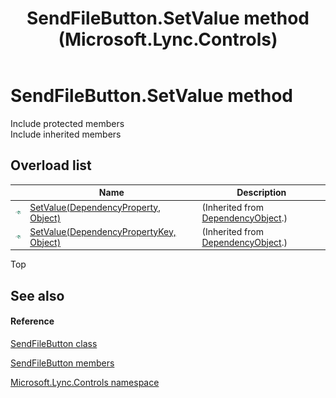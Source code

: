 ﻿---
title: SendFileButton.SetValue method  (Microsoft.Lync.Controls)
TOCTitle: 'SetValue method '
ms:assetid: Overload:Microsoft.Lync.Controls.SendFileButton.SetValue_DI_3_UC_OCS14MrefLyncWPF
ms:mtpsurl: https://msdn.microsoft.com/en-us/library/microsoft.lync.controls.sendfilebutton.setvalue_di_3_uc_ocs14mreflyncwpf(v=office.15)
ms:contentKeyID: 48594403
ms.date: 07/28/2014
mtps_version: v=office.15
f1_keywords:
- Microsoft.Lync.Controls.SendFileButton.SetValue
dev_langs:
- CSharp
- JScript
- VB
- other
---

# SendFileButton.SetValue method

Include protected members  
Include inherited members  

## Overload list

<table>
<thead>
<tr class="header">
<th> </th>
<th>Name</th>
<th>Description</th>
</tr>
</thead>
<tbody>
<tr class="odd">
<td><img src="images/Hh347903.pubmethod(Office.15).gif" title="Public method" alt="Public method" /></td>
<td><a href="http://msdn2.microsoft.com/en-us/library/ms597473">SetValue(DependencyProperty, Object)</a></td>
<td>(Inherited from <a href="http://msdn2.microsoft.com/en-us/library/ms589309">DependencyObject</a>.)</td>
</tr>
<tr class="even">
<td><img src="images/Hh347903.pubmethod(Office.15).gif" title="Public method" alt="Public method" /></td>
<td><a href="http://msdn2.microsoft.com/en-us/library/ms597474">SetValue(DependencyPropertyKey, Object)</a></td>
<td>(Inherited from <a href="http://msdn2.microsoft.com/en-us/library/ms589309">DependencyObject</a>.)</td>
</tr>
</tbody>
</table>


Top

## See also

#### Reference

[SendFileButton class](sendfilebutton-class-microsoft-lync-controls_1.md)

[SendFileButton members](sendfilebutton-members-microsoft-lync-controls_1.md)

[Microsoft.Lync.Controls namespace](microsoft-lync-controls-namespace_1.md)

